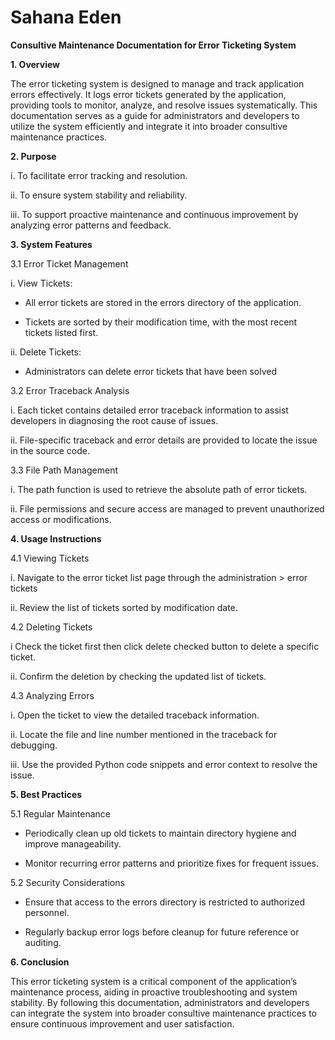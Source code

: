 # Sahana Eden

**Consultive Maintenance Documentation for Error Ticketing System**

**1. Overview**

The error ticketing system is designed to manage and track application errors effectively. It logs error tickets generated by the application, providing tools to monitor, analyze, and resolve issues systematically. This documentation serves as a guide for administrators and developers to utilize the system efficiently and integrate it into broader consultive maintenance practices.

**2. Purpose**

i. To facilitate error tracking and resolution.

ii. To ensure system stability and reliability.

iii. To support proactive maintenance and continuous improvement by analyzing error patterns and feedback.

**3. System Features**

3.1 Error Ticket Management

i. View Tickets:

- All error tickets are stored in the errors directory of the application.

- Tickets are sorted by their modification time, with the most recent tickets listed first.

ii. Delete Tickets:

- Administrators can delete error tickets that have been solved

3.2 Error Traceback Analysis

i. Each ticket contains detailed error traceback information to assist developers in diagnosing the root cause of issues.

ii. File-specific traceback and error details are provided to locate the issue in the source code.

3.3 File Path Management

i. The path function is used to retrieve the absolute path of error tickets.

ii. File permissions and secure access are managed to prevent unauthorized access or modifications.

**4. Usage Instructions**

4.1 Viewing Tickets

i. Navigate to the error ticket list page through the administration > error tickets

ii. Review the list of tickets sorted by modification date.

4.2 Deleting Tickets

i Check the ticket first then click delete checked button to delete a specific ticket.

ii. Confirm the deletion by checking the updated list of tickets.

4.3 Analyzing Errors

i. Open the ticket to view the detailed traceback information.

ii. Locate the file and line number mentioned in the traceback for debugging.

iii. Use the provided Python code snippets and error context to resolve the issue.

**5. Best Practices**

5.1 Regular Maintenance

- Periodically clean up old tickets to maintain directory hygiene and improve manageability.

- Monitor recurring error patterns and prioritize fixes for frequent issues.

5.2 Security Considerations

- Ensure that access to the errors directory is restricted to authorized personnel.

- Regularly backup error logs before cleanup for future reference or auditing.

**6. Conclusion**

This error ticketing system is a critical component of the application’s maintenance process, aiding in proactive troubleshooting and system stability. By following this documentation, administrators and developers can integrate the system into broader consultive maintenance practices to ensure continuous improvement and user satisfaction.
